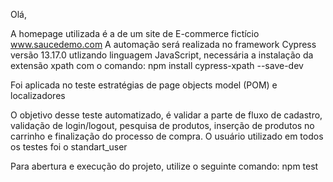Olá,

A homepage utilizada é a de um site de E-commerce fictício www.saucedemo.com
A automação será realizada no framework Cypress versão 13.17.0 utlizando linguagem JavaScript, necessária a instalação da extensão xpath com o comando: npm install cypress-xpath --save-dev

Foi aplicada no teste estratégias de page objects model (POM) e localizadores
 
O objetivo desse teste automatizado, é validar a parte de fluxo de cadastro, validação de login/logout, pesquisa de produtos, inserção de produtos no carrinho e finalização do processo de compra. O usuário utilizado em todos os testes foi o standart_user

Para abertura e execução do projeto, utilize o seguinte comando: npm test